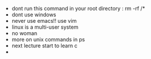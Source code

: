* dont run this command in your root directory : rm -rf /*
* dont use windows
* never use emacs!! use vim
* linux is a multi-user system
* no woman
* more on unix commands in ps
* next lecture start to learn c
* 
